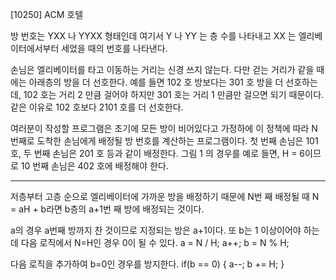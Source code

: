 [10250] ACM 호텔

방 번호는 YXX 나 YYXX 형태인데 여기서 Y 나 YY 는 층 수를 나타내고 XX 는 엘리베이터에서부터 세었을 때의 번호를 나타낸다. 

손님은 엘리베이터를 타고 이동하는 거리는 신경 쓰지 않는다. 다만 걷는 거리가 같을 때에는 아래층의 방을 더 선호한다. 예를 들면 102 호 방보다는 301 호 방을 더 선호하는데, 102 호는 거리 2 만큼 걸어야 하지만 301 호는 거리 1 만큼만 걸으면 되기 때문이다. 같은 이유로 102 호보다 2101 호를 더 선호한다.

여러분이 작성할 프로그램은 초기에 모든 방이 비어있다고 가정하에 이 정책에 따라 N 번째로 도착한 손님에게 배정될 방 번호를 계산하는 프로그램이다. 첫 번째 손님은 101 호, 두 번째 손님은 201 호 등과 같이 배정한다. 그림 1 의 경우를 예로 들면, H = 6이므로 10 번째 손님은 402 호에 배정해야 한다.

---------------------------------------------------------------------------------------------------------

저층부터 고층 순으로 엘리베이터에 가까운 방을 배정하기 때문에 N번 째 배정될 때 N = aH + b라면 b층의 a+1번 째 방에 배정되는 것이다.

a의 경우 a번째 방까지 찬 것이므로 지정되는 방은 a+1이다.
또 b는 1 이상이어야 하는데 다음 로직에서 N=H인 경우 0이 될 수 있다.
a = N / H;
a++;
b = N % H;

다음 로직을 추가하여 b=0인 경우를 방지한다.
if(b == 0) {
 		a--;
 		b += H;
}
